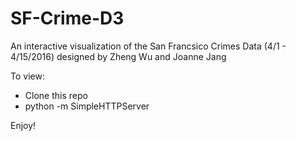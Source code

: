 # SF-Crime-D3

An interactive visualization of the San Francsico Crimes Data (4/1 - 4/15/2016) designed by Zheng Wu and Joanne Jang

To view:

- Clone this repo
- python -m SimpleHTTPServer

Enjoy!
